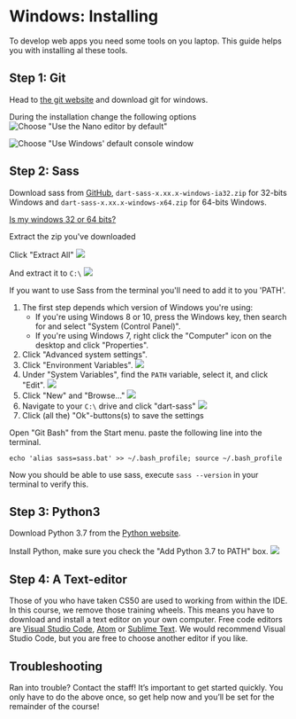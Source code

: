 # Windows: Installing

To develop web apps you need some tools on you laptop. This guide helps you with installing al these tools.

## Step 1: Git

Head to [the git website](https://git-scm.com/downloads) and download git for windows.

During the installation change the following options
![Choose "Use the Nano editor by default"](git_nano.png)

![Choose "Use Windows' default console window](git_terminal.png)

## Step 2: Sass

Download sass from [GitHub](https://github.com/sass/dart-sass/releases/), `dart-sass-x.xx.x-windows-ia32.zip` for 32-bits Windows and `dart-sass-x.xx.x-windows-x64.zip` for 64-bits Windows.

[Is my windows 32 or 64 bits?](https://www.howtogeek.com/howto/21726/how-do-i-know-if-im-running-32-bit-or-64-bit-windows-answers/) 

Extract the zip you've downloaded

Click "Extract All"
![](sass_extract1.png)

And extract it to `C:\`
![](sass_extract2.png)


If you want to use Sass from the terminal you'll need to add it to you 'PATH'.

1. The first step depends which version of Windows you're using:
    - If you're using Windows 8 or 10, press the Windows key, then search for and
    select "System (Control Panel)".
    - If you're using Windows 7, right click the "Computer" icon on the desktop
    and click "Properties".
2. Click "Advanced system settings".
3. Click "Environment Variables".
![](sass-path1.png)
4. Under "System Variables", find the `PATH` variable, select it, and click "Edit".
![](sass-path2.png)
5. Click "New" and "Browse..."
![](sass-path3.png)
6. Navigate to your `C:\` drive and click "dart-sass"
![](sass-path4.png)
7. Click (all the) "Ok"-buttons(s) to save the settings

Open "Git Bash" from the Start menu.
paste the following line into the terminal.
    
    echo 'alias sass=sass.bat' >> ~/.bash_profile; source ~/.bash_profile

Now you should be able to use sass, execute `sass --version` in your terminal to verify this.

## Step 3: Python3

Download Python 3.7 from the [Python website](https://www.python.org/downloads/).

Install Python, make sure you check the "Add Python 3.7 to PATH" box.
![](python.png)

## Step 4: A Text-editor

Those of you who have taken CS50 are used to working from within the IDE. In this course, we remove those training wheels. This means you have to download and install a text editor on your own computer. Free code editors are [Visual Studio Code](https://code.visualstudio.com/), [Atom](https://atom.io/) or [Sublime Text](https://www.sublimetext.com/). We would recommend Visual Studio Code, but you are free to choose another editor if you like.


## Troubleshooting
Ran into trouble? Contact the staff! It’s important to get started quickly. You only have to do the above once, so get help now and you’ll be set for the remainder of the course!
